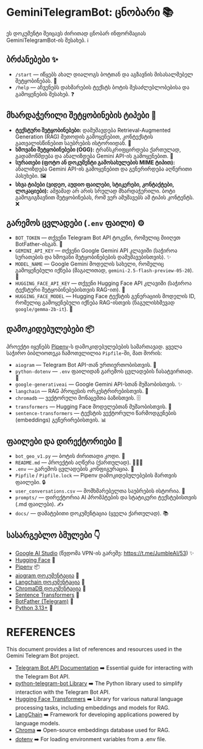 # GeminiTelegramBot: ცნობარი 📚

ეს დოკუმენტი შეიცავს ძირითად ცნობარ ინფორმაციას GeminiTelegramBot-ის შესახებ. ℹ️

## ბრძანებები ✨

- `/start` — იწყებს ახალ დიალოგს ბოტთან და აგზავნის მისასალმებელ შეტყობინებას. 👋
- `/help` — აჩვენებს დახმარების ტექსტს ბოტის შესაძლებლობებისა და გამოყენების შესახებ. ❓

## მხარდაჭერილი შეტყობინების ტიპები 📩

- **ტექსტური შეტყობინებები:** დამუშავდება Retrieval-Augmented Generation (RAG) მეთოდის გამოყენებით, კონტექსტის გათვალისწინებით საუბრების ისტორიიდან. 💬
- **ხმოვანი შეტყობინებები (OGG):** ტრანსკრიფცირდება ქართულად, გადამოწმდება და ანალიზდება Gemini API-ის გამოყენებით. 🎤
- **სურათები (ფოტო ან დოკუმენტი გამოსახულების MIME ტიპით):** ანალიზდება Gemini API-ის გამოყენებით და გენერირდება აღწერითი პასუხები. 🖼️
- **სხვა ტიპები (ვიდეო, აუდიო ფაილები, სტიკერები, კონტაქტები, ლოკაციები):** ამჟამად არ არის სრულად მხარდაჭერილი. ბოტი გამოგიგზავნით შეტყობინებას, რომ ვერ ამუშავებს ამ ტიპის კონტენტს. ❌

## გარემოს ცვლადები (`.env` ფაილი) ⚙️

- `BOT_TOKEN` — თქვენი Telegram Bot API ტოკენი, რომელიც მიიღეთ BotFather-ისგან. 🔑
- `GEMINI_API_KEY` — თქვენი Google Gemini API კლავიში (საჭიროა სურათების და ხმოვანი შეტყობინებების დამუშავებისთვის). ✨
- `MODEL_NAME` — Google Gemini მოდელის სახელი, რომელიც გამოყენებული იქნება (მაგალითად, `gemini-2.5-flash-preview-05-20`). 🧠
- `HUGGING_FACE_API_KEY` — თქვენი Hugging Face API კლავიში (საჭიროა ტექსტური შეტყობინებებისთვის RAG-ით). 🤗
- `HUGGING_FACE_MODEL` — Hugging Face ტექსტის გენერაციის მოდელის ID, რომელიც გამოყენებული იქნება RAG-ისთვის (ნაგულისხმევად `google/gemma-2b-it`). 🤖

## დამოკიდებულებები 📦

პროექტი იყენებს [Pipenv](https://pipenv.pypa.io/en/latest/)-ს დამოკიდებულებების სამართავად. ყველა საჭირო ბიბლიოთეკა ჩამოთვლილია `Pipfile`-ში, მათ შორის:

- `aiogram` — Telegram Bot API-თან ურთიერთობისთვის. 📱
- `python-dotenv` — `.env` ფაილიდან გარემოს ცვლადების ჩასატვირთად. 📄
- `google-generativeai` — Google Gemini API-სთან მუშაობისთვის. ✨
- `langchain` — RAG პროცესის ორკესტრირებისთვის. 🔗
- `chromadb` — ვექტორული მონაცემთა ბაზისთვის. 🗄️
- `transformers` — Hugging Face მოდელებთან მუშაობისთვის. 🤗
- `sentence-transformers` — ტექსტის ვექტორული წარმოდგენების (embeddings) გენერირებისთვის. 📊

## ფაილები და დირექტორიები 📁

- `bot_geo_v1.py` — ბოტის ძირითადი კოდი. 🐍
- `README.md` — პროექტის აღწერა (ქართულად). 📖🇬🇪
- `.env` — გარემოს ცვლადების კონფიგურაცია. 🔑
- `Pipfile` / `Pipfile.lock` — Pipenv დამოკიდებულებების მართვის ფაილები. 🔒
- `user_conversations.csv` — მომხმარებელთა საუბრების ისტორია. 💾
- `prompts/` — დირექტორია AI პრომპტების და სტატიკური ტექსტებისთვის (.md ფაილები). ✍️
- `docs/` — დამატებითი დოკუმენტაცია (ყველა ქართულად). 📚

## სასარგებლო ბმულები 👇

- [Google AI Studio](https://aistudio.google.com/) (წვდომა VPN-ის გარეშე: https://t.me/JumbleAI/53) ✨
- [Hugging Face](https://huggingface.co/) 🤗
- [Pipenv](https://pipenv.pypa.io/en/latest/) 📦
- [aiogram დოკუმენტაცია](https://docs.aiogram.dev/en/latest/) 📖
- [Langchain დოკუმენტაცია](https://python.langchain.com/v0.1/docs/) 📖
- [ChromaDB დოკუმენტაცია](https://docs.trychroma.com/) 📖
- [Sentence Transformers](https://www.sbert.net/) 📖
- [BotFather (Telegram)](https://core.telegram.org/bots#botfather) 🤖
- [Python 3.13+](https://www.python.org/downloads/) 🐍

# REFERENCES

This document provides a list of references and resources used in the Gemini Telegram Bot project.

- [Telegram Bot API Documentation](https://core.telegram.org/bots/api) ➡️ Essential guide for interacting with the Telegram Bot API.
- [python-telegram-bot Library](https://python-telegram-bot.readthedocs.io/en/stable/) ➡️ The Python library used to simplify interaction with the Telegram Bot API.
- [Hugging Face Transformers](https://huggingface.co/docs/transformers/index) ➡️ Library for various natural language processing tasks, including embeddings and models for RAG.
- [LangChain](https://python.langchain.com/docs/get_started/introduction) ➡️ Framework for developing applications powered by language models.
- [Chroma](https://www.trychroma.com/) ➡️ Open-source embeddings database used for RAG.
- [dotenv](https://github.com/theskumar/python-dotenv) ➡️ For loading environment variables from a .env file.
